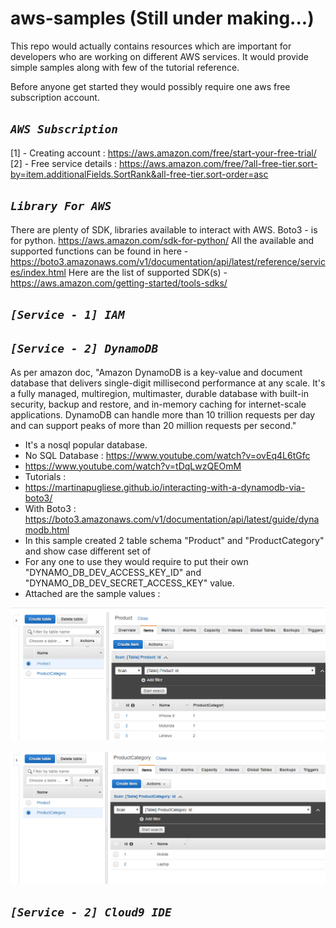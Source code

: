 # aws-samples (Still under making...)
This repo would actually contains resources which are important for developers who are working on different
AWS services. It would provide simple samples along with few of the tutorial reference.

Before anyone get started they would possibly require one aws free subscription account.

***```AWS Subscription```***
-----------------------------
[1] - Creating account : https://aws.amazon.com/free/start-your-free-trial/
[2] - Free service details : https://aws.amazon.com/free/?all-free-tier.sort-by=item.additionalFields.SortRank&all-free-tier.sort-order=asc

***```Library For AWS```***
--------------------------------
There are plenty of SDK, libraries available to interact with AWS. 
Boto3 - is for python. https://aws.amazon.com/sdk-for-python/
All the available and supported functions can be found in here - https://boto3.amazonaws.com/v1/documentation/api/latest/reference/services/index.html
Here are the list of supported SDK(s) - https://aws.amazon.com/getting-started/tools-sdks/


***```[Service - 1] IAM```***
---------------------------


***```[Service - 2] DynamoDB```*** 
-----------------------------------
As per amazon doc, 
"Amazon DynamoDB is a key-value and document database that delivers single-digit millisecond performance at any scale. 
It's a fully managed, multiregion, multimaster, durable database with built-in security, backup and restore, and in-memory caching for internet-scale applications. DynamoDB can handle more than 10 trillion requests per day 
and can support peaks of more than 20 million requests per second."

- It's a nosql popular database.
- No SQL Database : https://www.youtube.com/watch?v=ovEq4L6tGfc
- https://www.youtube.com/watch?v=tDqLwzQEOmM
- Tutorials :
- https://martinapugliese.github.io/interacting-with-a-dynamodb-via-boto3/ 
- With Boto3 : https://boto3.amazonaws.com/v1/documentation/api/latest/guide/dynamodb.html 
- In this sample created 2 table schema "Product" and "ProductCategory" and show case different set of
- For any one to use they would require to put their own "DYNAMO_DB_DEV_ACCESS_KEY_ID" and "DYNAMO_DB_DEV_SECRET_ACCESS_KEY" value.
- Attached are the sample values :

![Product-Table](./images/dynamodb_1.png)
  
![ProductCategoryTable](./images/dynamodb_2.png)


***```[Service - 2] Cloud9 IDE```*** 
-----------------------------------

